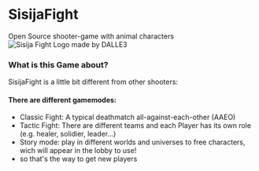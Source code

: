 # SisijaFight
Open Source shooter-game with animal characters
![Sisija Fight Logo made by DALLE3](https://github.com/SpringTech-Studios/SisijaFight/assets/128484007/ad4661cb-c491-4355-898e-9ddb79b52b2a)

### What is this Game about?
SisijaFight is a little bit different from other shooters:
#### There are different gamemodes:
* Classic Fight: A typical deathmatch all-against-each-other (AAEO)
* Tactic Fight: There are different teams and each Player has its own role (e.g. healer, solidier, leader...)
* Story mode: play in different worlds and universes to free characters, wich will appear in the lobby to use!
 * so that's the way to get new players
